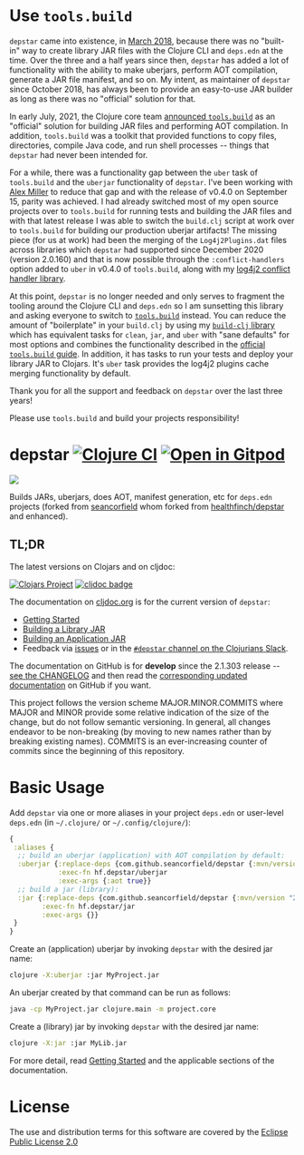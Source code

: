 # Use `tools.build`

`depstar` came into existence, in [March 2018](https://github.com/healthfinch/depstar/commit/4aa7b35189693feebc7d7e4a180b8af0326c9164),
because there was no "built-in" way to create library JAR files
with the Clojure CLI and `deps.edn` at the time. Over the three and a half years since then, `depstar` has added a lot of functionality
with the ability to make uberjars, perform AOT compilation, generate a JAR file manifest, and so on. My intent, as maintainer of
`depstar` since October 2018, has always been to provide an easy-to-use JAR builder as long as there was no "official" solution for that.

In early July, 2021, the Clojure core team [announced `tools.build`](https://clojure.org/news/2021/07/09/source-libs-builds) as an
"official" solution for building JAR files and performing AOT compilation. In addition, `tools.build` was a toolkit that provided
functions to copy files, directories, compile Java code, and run shell processes -- things that `depstar` had never been intended for.

For a while, there was a functionality gap between the `uber` task of `tools.build` and the `uberjar` functionality of `depstar`.
I've been working with [Alex Miller](https://github.com/puredanger) to reduce that gap and with the release of v0.4.0 on September 15,
parity was achieved. I had already switched most of my open source projects over to `tools.build` for running tests and building
the JAR files and with that latest release I was able to switch the `build.clj` script at work over to `tools.build` for building
our production uberjar artifacts! The missing piece (for us at work) had been the merging of the `Log4j2Plugins.dat` files across
libraries which `depstar` had supported since December 2020 (version 2.0.160) and that is now possible through the `:conflict-handlers`
option added to `uber` in v0.4.0 of `tools.build`, along with my [log4j2 conflict handler library](https://github.com/seancorfield/build-uber-log4j2-handler).

At this point, `depstar` is no longer needed and only serves to fragment the tooling around the Clojure CLI and `deps.edn` so I am
sunsetting this library and asking everyone to switch to [`tools.build`](https://github.com/clojure/tools.build) instead. You can
reduce the amount of "boilerplate" in your `build.clj` by using my [`build-clj` library](https://github.com/seancorfield/build-clj)
which has equivalent tasks for `clean`, `jar`, and `uber` with "sane defaults" for most options and combines the functionality
described in the [official `tools.build` guide](https://clojure.org/guides/tools_build). In addition, it has tasks to run your
tests and deploy your library JAR to Clojars. It's `uber` task provides the log4j2 plugins cache merging functionality by default.

Thank you for all the support and feedback on `depstar` over the last three years!

Please use `tools.build` and build your projects responsibility!

# depstar [![Clojure CI](https://github.com/seancorfield/depstar/actions/workflows/test.yml/badge.svg)](https://github.com/seancorfield/depstar/actions/workflows/test.yml) [![Open in Gitpod](https://gitpod.io/button/open-in-gitpod.svg)](https://gitpod.io/#https://github.com/seancorfield/depstar)

<img src="./depstar_logo.png" />

Builds JARs, uberjars, does AOT, manifest generation, etc for `deps.edn` projects (forked from [seancorfield](https://github.com/seancorfield/depstar) whom forked from [healthfinch/depstar](https://github.com/healthfinch/depstar) and enhanced).

## TL;DR

The latest versions on Clojars and on cljdoc:

[![Clojars Project](https://clojars.org/com.github.seancorfield/depstar/latest-version.svg)](https://clojars.org/com.github.seancorfield/depstar) [![cljdoc badge](https://cljdoc.org/badge/com.github.seancorfield/depstar?2.1.303)](https://cljdoc.org/d/com.github.seancorfield/depstar/CURRENT)

The documentation on [cljdoc.org](https://cljdoc.org/d/com.github.seancorfield/depstar/CURRENT) is for the current version of `depstar`:

* [Getting Started](https://cljdoc.org/d/com.github.seancorfield/depstar/CURRENT/doc/getting-started)
* [Building a Library JAR](https://cljdoc.org/d/com.github.seancorfield/depstar/CURRENT/doc/getting-started/building-a-library-jar)
* [Building an Application JAR](https://cljdoc.org/d/com.github.seancorfield/depstar/CURRENT/doc/getting-started/building-an-application-jar)
* Feedback via [issues](https://github.com/seancorfield/depstar/issues) or in the [`#depstar` channel on the Clojurians Slack](https://clojurians.slack.com/messages/C01AK5V8HPT/).

The documentation on GitHub is for **develop** since the 2.1.303 release -- [see the CHANGELOG](https://github.com/seancorfield/depstar/blob/develop/CHANGELOG.md) and then read the [corresponding updated documentation](https://github.com/seancorfield/depstar/tree/develop/doc) on GitHub if you want.

This project follows the version scheme MAJOR.MINOR.COMMITS where MAJOR and MINOR provide some relative indication of the size of the change, but do not follow semantic versioning. In general, all changes endeavor to be non-breaking (by moving to new names rather than by breaking existing names). COMMITS is an ever-increasing counter of commits since the beginning of this repository.

# Basic Usage

Add `depstar` via one or more aliases in your project `deps.edn` or user-level `deps.edn` (in `~/.clojure/` or `~/.config/clojure/`):

```clj
{
 :aliases {
  ;; build an uberjar (application) with AOT compilation by default:
  :uberjar {:replace-deps {com.github.seancorfield/depstar {:mvn/version "2.1.303"}}
            :exec-fn hf.depstar/uberjar
            :exec-args {:aot true}}
  ;; build a jar (library):
  :jar {:replace-deps {com.github.seancorfield/depstar {:mvn/version "2.1.303"}}
        :exec-fn hf.depstar/jar
        :exec-args {}}
 }
}
```

Create an (application) uberjar by invoking `depstar` with the desired jar name:

```bash
clojure -X:uberjar :jar MyProject.jar
```

An uberjar created by that command can be run as follows:

```bash
java -cp MyProject.jar clojure.main -m project.core
```

Create a (library) jar by invoking `depstar` with the desired jar name:

```bash
clojure -X:jar :jar MyLib.jar
```

For more detail, read [Getting Started](https://cljdoc.org/d/com.github.seancorfield/depstar/CURRENT/doc/getting-started) and the applicable sections of the documentation.

# License

The use and distribution terms for this software are covered by the
[Eclipse Public License 2.0](https://www.eclipse.org/org/documents/epl-2.0/EPL-2.0.html)
